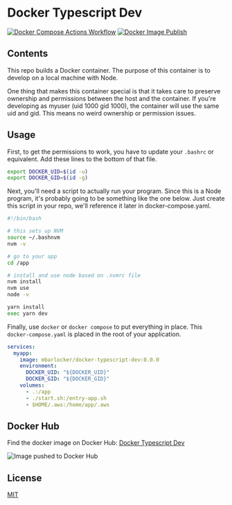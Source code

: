 # Docker Typescript Dev

[![Docker Compose Actions Workflow](https://github.com/mbarlocker/docker-typescript-dev/actions/workflows/docker-image.yml/badge.svg)](https://github.com/mbarlocker/docker-typescript-dev/actions/workflows/docker-image.yml)
[![Docker Image Publish](https://github.com/mbarlocker/docker-typescript-dev/actions/workflows/docker-publish.yml/badge.svg)](https://github.com/mbarlocker/docker-typescript-dev/actions/workflows/docker-publish.yml)

## Contents

This repo builds a Docker container. The purpose of this container is to develop on a local machine with Node.

One thing that makes this container special is that it takes care to preserve ownership and permissions
between the host and the container. If you're developing as myuser (uid 1000 gid 1000), the container
will use the same uid and gid. This means no weird ownership or permission issues.

## Usage

First, to get the permissions to work, you have to update your `.bashrc` or equivalent. Add these lines to the bottom of that file.

```bash
export DOCKER_UID=$(id -u)
export DOCKER_GID=$(id -g)
```

Next, you'll need a script to actually run your program. Since this is a Node program, it's probably going to be something like the one below.
Just create this script in your repo, we'll reference it later in docker-compose.yaml.

```bash
#!/bin/bash

# this sets up NVM
source ~/.bashnvm
nvm -v

# go to your app
cd /app

# install and use node based on .nvmrc file
nvm install
nvm use
node -v

yarn install
exec yarn dev
```

Finally, use `docker` or `docker compose` to put everything in place. This `docker-compose.yaml` is placed in the root of your application.

```yaml
services:
  myapp:
    image: mbarlocker/docker-typescript-dev:0.0.0
    environment:
      DOCKER_UID: "${DOCKER_UID}"
      DOCKER_GID: "${DOCKER_GID}"
    volumes:
      - .:/app
      - ./start.sh:/entry-app.sh
      - $HOME/.aws:/home/app/.aws
```

## Docker Hub

Find the docker image on Docker Hub: [Docker Typescript Dev](https://hub.docker.com/r/mbarlocker/docker-typescript-dev)

![Image pushed to Docker Hub](https://raw.githubusercontent.com/mbarlocker/docker-typescript-dev/main/images/image-pushed-to-docker-hub.png)

## License

[MIT](https://choosealicense.com/licenses/mit/)
